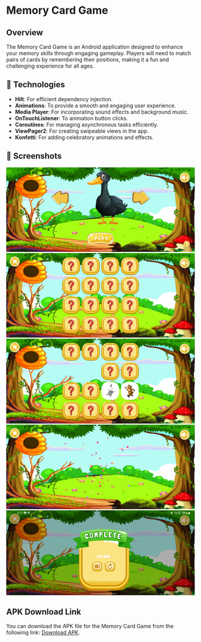 # Memory Card Game

## Overview
The Memory Card Game is an Android application designed to enhance your memory skills through engaging gameplay. Players will need to match pairs of cards by remembering their positions, making it a fun and challenging experience for all ages.

## 🚀 Technologies
- **Hilt**: For efficient dependency injection.
- **Animations**: To provide a smooth and engaging user experience.
- **Media Player**: For incorporating sound effects and background music.
- **OnTouchListener**: To animation button clicks.
- **Coroutines**: For managing asynchronous tasks efficiently.
- **ViewPager2**: For creating swipeable views in the app.
- **Konfetti**: For adding celebratory animations and effects.

## 📸 Screenshots
<p align="center">
  <img src="./Screenshot_20241029_141009_Memory Game.jpg" />
  <img src="./Screenshot_20241029_141029_Memory Game.jpg" />
  <img src="./Screenshot_20241029_141037_Memory Game.jpg" />
  <img src="./Screenshot_20241029_141126_Memory Game.jpg" />
  <img src="./Screenshot_20241029_141128_Memory Game.jpg" />
</p>

## APK Download Link
You can download the APK file for the Memory Card Game from the following link: [Download APK](https://github.com/BoburjonMurodov/MemoryGame/releases/download/release/app-release.apk).
